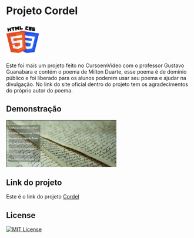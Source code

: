 # Projeto Cordel

<img src="imagens/HTML-CSS.png" alt="CSS-HTML" align="center" width="90">

Este foi mais um projeto feito no CursoemVídeo com o professor Gustavo Guanabara e contém o poema de Milton Duarte, esse poema é de domínio público e foi liberado para os alunos poderem usar seu poema e ajudar na divulgação. No link do site oficial dentro do projeto tem os agradecimentos do próprio autor do poema.

## Demonstração

<img src="imagens/Carta.png" alt="icon" align="center" width="300"/>

## Link do projeto

Este é o link do projeto <a href= "https://anajulialeite.github.io/projeto-cordel/">Cordel</a>

## License

[![MIT License](https://img.shields.io/badge/License-MIT-%231C003F.svg)](./LICENSE)
